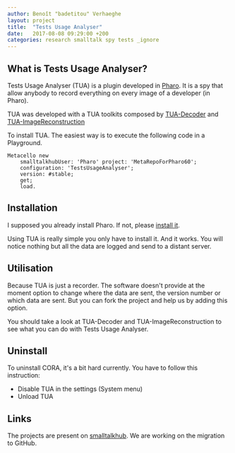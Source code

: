 ```yaml
---
author: Benoît "badetitou" Verhaeghe
layout: project
title:  "Tests Usage Analyser"
date:   2017-08-08 09:29:00 +200
categories: research smalltalk spy tests _ignore
---
```


## What is Tests Usage Analyser?

Tests Usage Analyser (TUA) is a plugin developed in [Pharo](http://pharo.org/). It is a spy that allow anybody to record everything on every image of a developer (in Pharo).

TUA was developed with a TUA toolkits composed by [TUA-Decoder](http://smalltalkhub.com/#!/~badetitou/TUA-Decoder) and [TUA-ImageReconstruction](https://github.com/badetitou/TestUsageAnalyser-ImageReconstruction)

To install TUA. The easiest way is to execute the following code in a Playground.

```st
Metacello new
    smalltalkhubUser: 'Pharo' project: 'MetaRepoForPharo60';
    configuration: 'TestsUsageAnalyser';
    version: #stable;
    get;
    load.
```

## Installation

I supposed you already install Pharo. If not, please [install it](http://pharo.org/download).

Using TUA is really simple you only have to install it. And it works. You will notice nothing but all the data are logged and send to a distant server.



## Utilisation

Because TUA is just a recorder.
The software doesn't provide at the moment option to change where the data are sent, the version number or which data are sent.
But you can fork the project and help us by adding this option.

You should take a look at TUA-Decoder and TUA-ImageReconstruction to see what you can do with Tests Usage Analyser.

## Uninstall

To uninstall CORA, it's a bit hard currently. You have to follow this instruction:

- Disable TUA in the settings (System menu)
- Unload TUA

## Links

The projects are present on [smalltalkhub](http://smalltalkhub.com/#!/~badetitou/TestsUsageAnalyser).
We are working on the migration to GitHub.

